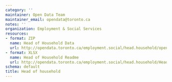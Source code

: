 ```yaml
---
category: ''
maintainer: Open Data Team
maintainer_email: opendata@toronto.ca
notes: ''
organization: Employment & Social Services
resources:
- format: ZIP
  name: Head of Household Data
  url: http://opendata.toronto.ca/employment.social/head.household/opendata_tess_ow.zip
- format: XLSX
  name: Head of Household Readme
  url: http://opendata.toronto.ca/employment.social/head.household/HeadOfHousehold_Readme.xlsx
schema: default
title: Head of household
---
```

